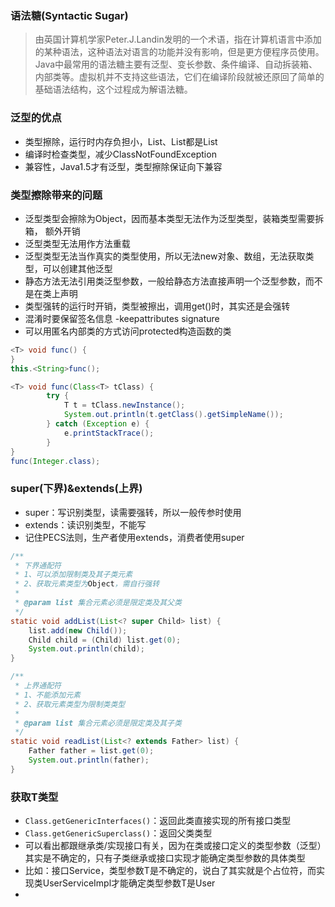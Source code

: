 ### 语法糖(Syntactic Sugar)
> 由英国计算机学家Peter.J.Landin发明的一个术语，指在计算机语言中添加的某种语法，这种语法对语言的功能并没有影响，但是更方便程序员使用。Java中最常用的语法糖主要有泛型、变长参数、条件编译、自动拆装箱、内部类等。虚拟机并不支持这些语法，它们在编译阶段就被还原回了简单的基础语法结构，这个过程成为解语法糖。

### 泛型的优点
* 类型擦除，运行时内存负担小，List<String>、List<Integer>都是List
* 编译时检查类型，减少ClassNotFoundException
* 兼容性，Java1.5才有泛型，类型擦除保证向下兼容

### 类型擦除带来的问题

* 泛型类型会擦除为Object，因而基本类型无法作为泛型类型，装箱类型需要拆箱， 额外开销 
* 泛型类型无法用作方法重载
* 泛型类型无法当作真实的类型使用，所以无法new对象、数组，无法获取类型，可以创建其他泛型
* 静态方法无法引用类泛型参数，一般给静态方法直接声明一个泛型参数，而不是在类上声明
* 类型强转的运行时开销，类型被擦出，调用get()时，其实还是会强转
* 混淆时要保留签名信息 -keepattributes signature
* 可以用匿名内部类的方式访问protected构造函数的类

```java
<T> void func() {
}
this.<String>func();

<T> void func(Class<T> tClass) {
        try {
            T t = tClass.newInstance();
            System.out.println(t.getClass().getSimpleName());
        } catch (Exception e) {
            e.printStackTrace();
        }
}
func(Integer.class);
```

### super(下界)&extends(上界)
* super：写识别类型，读需要强转，所以一般传参时使用
* extends：读识别类型，不能写
* 记住PECS法则，生产者使用extends，消费者使用super

```java
/**
 * 下界通配符
 * 1、可以添加限制类及其子类元素
 * 2、获取元素类型为Object，需自行强转
 *
 * @param list 集合元素必须是限定类及其父类
 */
static void addList(List<? super Child> list) {
    list.add(new Child());
    Child child = (Child) list.get(0);
    System.out.println(child);
}

/**
 * 上界通配符
 * 1、不能添加元素
 * 2、获取元素类型为限制类类型
 *
 * @param list 集合元素必须是限定类及其子类
 */
static void readList(List<? extends Father> list) {
    Father father = list.get(0);
    System.out.println(father);
}
```

### 获取T类型
* `Class.getGenericInterfaces()`：返回此类直接实现的所有接口类型
* `Class.getGenericSuperclass()`：返回父类类型
* 可以看出都跟继承类/实现接口有关，因为在类或接口定义的类型参数（泛型）其实是不确定的，只有子类继承或接口实现才能确定类型参数的具体类型
* 比如：接口Service<T>，类型参数T是不确定的，说白了其实就是个占位符，而实现类UserServiceImpl<User>才能确定类型参数T是User
* 